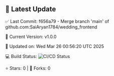 ## 🚀 Latest Update

✅ Last Commit: f656a79 - Merge branch 'main' of github.com:SaiAryan1784/wedding_frontend

🌟 Current Version: v1.0.0

📅 Updated on: Wed Mar 26 00:56:20 UTC 2025

💻 Build Status: ![CI/CD Status](https://github.com/SaiAryan1784/wedding_frontend/actions/workflows/update-readme.yml/badge.svg)

⭐️ Stars: 0 | 🍴 Forks: 0
